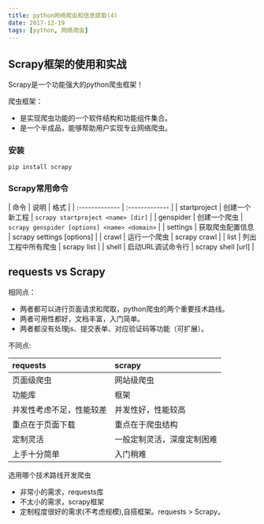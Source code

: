 ```yaml
---
title: python网络爬虫和信息提取(4)
date: 2017-12-19
tags: [python, 网络爬虫]
---
```


## Scrapy框架的使用和实战

Scrapy是一个功能强大的python爬虫框架！

爬虫框架：
- 是实现爬虫功能的一个软件结构和功能组件集合。
- 是一个半成品，能够帮助用户实现专业网络爬虫。

### 安装

    pip install scrapy

### Scrapy常用命令

| 命令 | 说明 | 格式 |
| :------------- | :------------- |
| startproject | 创建一个新工程 | `scrapy startproject <name> [dir]` |
| genspider | 创建一个爬虫 | `scrapy genspider [options] <name> <domain>` |
| settings | 获取爬虫配置信息 | scrapy settings [options] |
| crawl | 运行一个爬虫 | scrapy crawl <spider> |
| list | 列出工程中所有爬虫 | scrapy list |
| shell | 启动URL调试命令行 | scrapy shell [url] |


## requests vs Scrapy

相同点：

- 两者都可以进行页面请求和爬取，python爬虫的两个重要技术路线。
- 两者可用性都好，文档丰富，入门简单。
- 两者都没有处理js、提交表单、对应验证码等功能（可扩展）。

不同点:

| requests | scrapy |
| :------------- | :------------- |
| 页面级爬虫 | 网站级爬虫 |
| 功能库 | 框架 |
| 并发性考虑不足，性能较差 | 并发性好，性能较高 |
| 重点在于页面下载 | 重点在于爬虫结构 |
| 定制灵活 | 一般定制灵活，深度定制困难 |
| 上手十分简单 | 入门稍难 |


选用哪个技术路线开发爬虫

- 非常小的需求，requests库
- 不太小的需求，scrapy框架
- 定制程度很好的需求(不考虑规模),自搭框架。requests > Scrapy。
